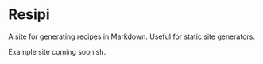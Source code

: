 # Resipi

A site for generating recipes in Markdown. Useful for static site generators.

Example site coming soonish.